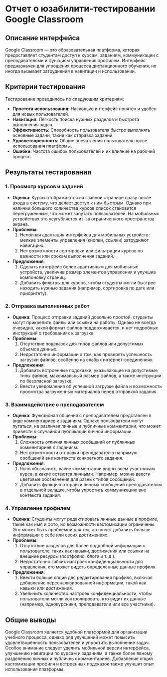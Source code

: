 # Отчет о юзабилити-тестировании Google Classroom

## Описание интерфейса
Google Classroom — это образовательная платформа, которая предоставляет студентам доступ к курсам, заданиям, коммуникации с преподавателями и функциям управления профилем. Интерфейс предназначен для упрощения процесса дистанционного обучения, но иногда вызывает затруднения в навигации и использовании.

## Критерии тестирования
Тестирование проводилось по следующим критериям:
- **Простота использования**: Насколько интерфейс понятен и удобен для новых пользователей.
- **Навигация**: Легкость поиска нужных разделов и быстрота выполнения задач.
- **Эффективность**: Способность пользователя быстро выполнять основные задачи, такие как отправка заданий.
- **Удовлетворенность**: Общие впечатления пользователя после использования платформы.
- **Ошибки**: Частота ошибок пользователей и их влияние на рабочий процесс.

## Результаты тестирования

### 1. Просмотр курсов и заданий
- **Оценка**: 
  Курсы отображаются на главной странице сразу после входа в систему, что делает доступ к ним быстрым. Однако при наличии большого количества курсов список становится перегруженным, что может запутать пользователей. На мобильных устройствах это усугубляется из-за ограниченного пространства экрана.
- **Проблемы**:
  1. Неполная адаптация интерфейса для мобильных устройств: мелкие элементы управления (кнопки, ссылки) затрудняют навигацию.
  2. Нет возможности сортировки или фильтрации курсов по важности или срокам выполнения заданий.
- **Предложения**:
  1. Сделать интерфейс более адаптивным для мобильных устройств, увеличив размер элементов управления и улучшив компоновку страниц.
  2. Добавить фильтры для курсов, чтобы студенты могли быстрее находить нужные задания (например, сортировка по дате или приоритету).

### 2. Отправка выполненных работ
- **Оценка**:
  Процесс отправки заданий довольно простой, студенты могут прикрепить файлы или ссылки на работы. Однако не всегда очевидно, какой формат файлов поддерживается, и нет подробных инструкций о требованиях к загрузке.
- **Проблемы**:
  1. Отсутствие подсказок для типов файлов или допустимых объемов данных.
  2. Недостаточно информации о том, как проверять успешность загрузки файлов, особенно на слабых интернет-соединениях.
- **Предложения**:
  1. Добавить встроенные подсказки, указывающие на допустимые типы файлов, максимальный размер файлов, а также инструкции по безопасной загрузке.
  2. Ввести уведомления об успешной загрузке файла и возможность просмотра загруженных материалов перед отправкой задания.

### 3. Взаимодействие с преподавателем
- **Оценка**:
  Функционал общения с преподавателем представлен в виде комментариев к заданиям. Однако пользователи могут путаться, не различая личные и публичные комментарии, что может привести к случайной публикации личной информации.
- **Проблемы**:
  1. Сложность отличия личных сообщений от публичных комментариев к заданиям.
  2. Нет возможности отправки преподавателю напрямую сообщений вне контекста конкретного задания.
- **Предложения**:
  1. Ясно обозначить, какие комментарии видны всем участникам курса, а какие остаются личными. Например, можно ввести цветовые обозначения для разных типов сообщений.
  2. Добавить функцию отправки личных сообщений преподавателям в отдельной вкладке, чтобы упростить коммуникацию вне контекста задания.

### 4. Управление профилем
- **Оценка**:
  Студенты могут редактировать личные данные в профиле, такие как имя и фото, но возможности кастомизации ограничены. Это может быть проблемой для тех, кто хочет добавить больше информации о себе или своих достижениях.
- **Проблемы**:
  1. Отсутствие разделов для более подробной информации о пользователе, таких как навыки, достижения или ссылки на внешние ресурсы (портфолио, блоги и т. д.).
  2. Недостаточно гибких настроек конфиденциальности для управления, кто может видеть определённые данные профиля.
- **Предложения**:
  1. Ввести больше опций для редактирования профиля, включая добавление персонализированной информации, такой как навыки или достижения.
  2. Увеличить количество настроек конфиденциальности, чтобы пользователи могли контролировать, кто видит их данные (например, однокурсники, преподаватели или все участники).

## Общие выводы
Google Classroom является удобной платформой для организации учебного процесса, однако ряд улучшений может повысить удовлетворённость пользователей и упростить выполнение задач. Особое внимание следует уделить мобильной версии интерфейса, улучшению навигации по курсам и заданиям, а также более явному разделению личных и публичных комментариев. Добавление опций кастомизации профиля и встроенных подсказок также улучшит опыт использования платформы.
